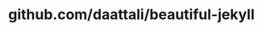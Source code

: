 ---
layout: post
title: github.com/daattali/beautiful-jekyll
categories: link
tags: [انگلیسی, گیت‌هاب, برنامه‌نویسی]
---